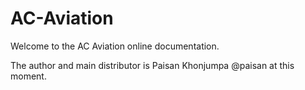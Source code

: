 # AC-Aviation
Welcome to the AC Aviation online documentation.

The author and main distributor is Paisan Khonjumpa @paisan at this moment.
